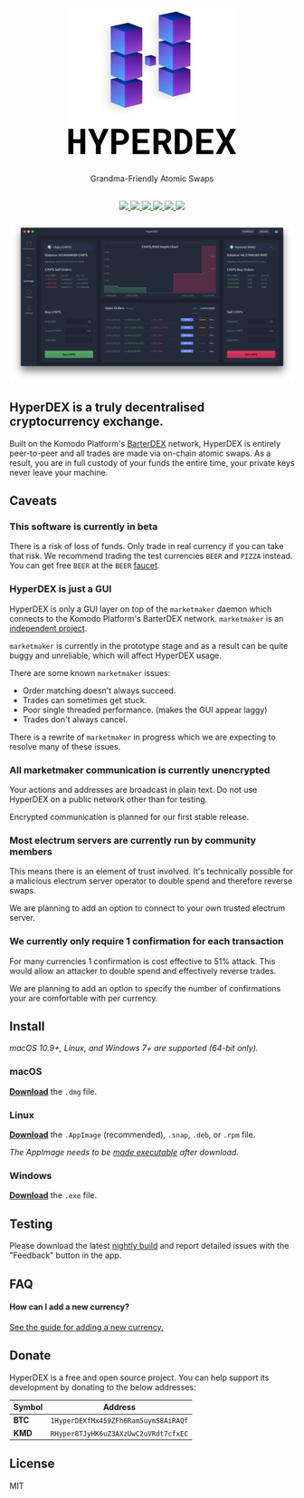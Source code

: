 <div align="center">
	<br>
	<img src="media/Logo-Black-Text.png" height="260">
	<br>
	<br>
	<p>Grandma-Friendly Atomic Swaps</p>
	<br>
	<a title="Downloads" href="https://github.com/atomiclabs/hyperdex/releases/latest">
		<img src="https://img.shields.io/github/downloads/atomiclabs/hyperdex/total.svg">
	</a>
	<a title="Crowdin" target="_blank" href="https://crowdin.com/project/hyperdex">
		<img src="https://d322cqt584bo4o.cloudfront.net/hyperdex/localized.svg">
	</a>
	<a title="MIT License" href="LICENSE">
		<img src="https://img.shields.io/github/license/atomiclabs/hyperdex.svg">
	</a>
	<a title="Release" href="https://github.com/atomiclabs/hyperdex/releases/latest">
		<img src="https://badgen.net/github/release/atomiclabs/hyperdex/">
	</a>
	<a title="Keybase" target="_blank" href="https://keybase.io/hyperdex">
		<img src="https://badgen.net/keybase/pgp/hyperdex">
	</a>
	<a href="Follow on Twitter" href="https://twitter.com/HyperDEXApp">
		<img src="https://img.shields.io/twitter/follow/HyperDexApp.svg?style=social&label=Follow">
	</a>
	<br>
	<br>
	<img src="media/screenshots/exchange-view.png" width="898">
</div>

## HyperDEX is a truly decentralised cryptocurrency exchange.

Built on the Komodo Platform's <a href="https://barterdex.supernet.org">BarterDEX</a> network, HyperDEX is entirely peer-to-peer and all trades are made via on-chain atomic swaps. As a result, you are in full custody of your funds the entire time, your private keys never leave your machine.

## Caveats

### This software is currently in beta

There is a risk of loss of funds. Only trade in real currency if you can take that risk. We recommend trading the test currencies `BEER` and `PIZZA` instead. You can get free `BEER` at the `BEER` [faucet](https://www.atomicexplorer.com/#/faucet).


### HyperDEX is just a GUI

HyperDEX is only a GUI layer on top of the `marketmaker` daemon which connects to the Komodo Platform's BarterDEX network. `marketmaker` is an [independent project](https://github.com/jl777/SuperNET/blob/master/iguana/exchanges/mm.c).

`marketmaker` is currently in the prototype stage and as a result can be quite buggy and unreliable, which will affect HyperDEX usage.

There are some known `marketmaker` issues:
- Order matching doesn't always succeed.
- Trades can sometimes get stuck.
- Poor single threaded performance. (makes the GUI appear laggy)
- Trades don't always cancel.

There is a rewrite of `marketmaker` in progress which we are expecting to resolve many of these issues.

### All marketmaker communication is currently unencrypted

Your actions and addresses are broadcast in plain text. Do not use HyperDEX on a public network other than for testing.

Encrypted communication is planned for our first stable release.

### Most electrum servers are currently run by community members

This means there is an element of trust involved. It's technically possible for a malicious electrum server operator to double spend and therefore reverse swaps.

We are planning to add an option to connect to your own trusted electrum server.

### We currently only require 1 confirmation for each transaction

For many currencies 1 confirmation is cost effective to 51% attack. This would allow an attacker to double spend and effectively reverse trades.

We are planning to add an option to specify the number of confirmations your are comfortable with per currency.

## Install

*macOS 10.9+, Linux, and Windows 7+ are supported (64-bit only).*

### macOS

[**Download**](https://github.com/atomiclabs/hyperdex/releases/latest) the `.dmg` file.

### Linux

[**Download**](https://github.com/atomiclabs/hyperdex/releases/latest) the `.AppImage` (recommended), `.snap`, `.deb`, or `.rpm` file.

*The AppImage needs to be [made executable](http://discourse.appimage.org/t/how-to-make-an-appimage-executable/80) after download.*

### Windows

[**Download**](https://github.com/atomiclabs/hyperdex/releases/latest) the `.exe` file.

## Testing

Please download the latest [nightly build](https://github.com/atomiclabs/hyperdex-nightlies/releases/latest) and report detailed issues with the "Feedback" button in the app.

## FAQ

#### How can I add a new currency?

[See the guide for adding a new currency.](docs/add-currency.md)

## Donate

HyperDEX is a free and open source project. You can help support its development by donating to the below addresses:

| Symbol  | Address                             |
| ------- | ----------------------------------- |
| **BTC** | `1HyperDEXfMx459ZFh6Ram5uymS8AiRAQf`|
| **KMD** | `RHyper8TJyHK6uZ3AXzUwC2uVRdt7cfxEC`|

## License

MIT
